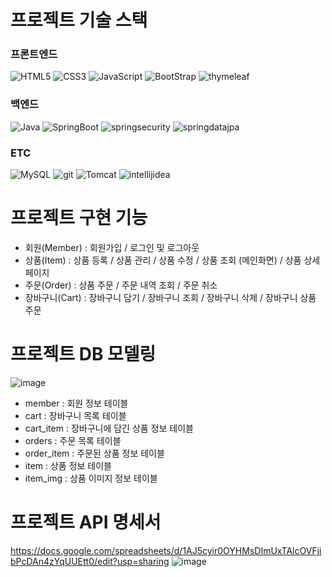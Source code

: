# 프로젝트 기술 스택
### 프론트엔드
![HTML5](https://img.shields.io/badge/HTML5-E34F26.svg?&style=for-the-badge&logo=HTML5&logoColor=white)
![CSS3](https://img.shields.io/badge/CSS3-1572B6.svg?&style=for-the-badge&logo=CSS3&logoColor=white)
![JavaScript](https://img.shields.io/badge/JavaScript-F7DF1E.svg?&style=for-the-badge&logo=JavaScript&logoColor=white)
![BootStrap](https://img.shields.io/badge/BootStrap-7952B3.svg?&style=for-the-badge&logo=BootStrap&logoColor=white)
![thymeleaf](https://img.shields.io/badge/thymeleaf-005F0F.svg?&style=for-the-badge&logo=thymeleaf&logoColor=white)

### 백엔드 
![Java](https://img.shields.io/badge/Java-007396.svg?&style=for-the-badge&logo=Java&logoColor=white)
![SpringBoot](https://img.shields.io/badge/SpringBoot-6DB33F.svg?&style=for-the-badge&logo=SpringBoot&logoColor=white)
![springsecurity](https://img.shields.io/badge/springsecurity-6DB33F.svg?&style=for-the-badge&logo=springsecurity&logoColor=white)
![springdatajpa](https://img.shields.io/badge/springdatajpa-6DB33F.svg?&style=for-the-badge&logo=springdatajpa&logoColor=white)

### ETC 
![MySQL](https://img.shields.io/badge/MySQL-4479A1.svg?&style=for-the-badge&logo=MySQL&logoColor=white)
![git](https://img.shields.io/badge/git-F05032.svg?&style=for-the-badge&logo=git&logoColor=white)
![Tomcat](https://img.shields.io/badge/Tomcat-F8DC75.svg?&style=for-the-badge&logo=Tomcat&logoColor=white)
![intellijidea](https://img.shields.io/badge/intellijidea-000000.svg?&style=for-the-badge&logo=intellijidea&logoColor=white)

# 프로젝트 구현 기능
 * 회원(Member) : 회원가입 / 로그인 및 로그아웃
 * 상품(Item) : 상품 등록 / 상품 관리 / 상품 수정 / 상품 조회 (메인화면) / 상품 상세 페이지
 * 주문(Order) : 상품 주문 / 주문 내역 조회 / 주문 취소
 * 장바구니(Cart) : 장바구니 담기 / 장바구니 조회 / 장바구니 삭제 / 장바구니 상품 주문

# 프로젝트 DB 모델링
 ![image](https://github.com/user-attachments/assets/3aeed259-e0b3-4775-a3f3-7ca2da214719)
 * member : 회원 정보 테이블
 * cart : 장바구니 목록 테이블
 * cart_item : 장바구니에 담긴 상품 정보 테이블
 * orders : 주문 목록 테이블
 * order_item : 주문된 상품 정보 테이블
 * item : 상품 정보 테이블
 * item_img : 상품 이미지 정보 테이블

# 프로젝트 API 명세서
 https://docs.google.com/spreadsheets/d/1AJ5cyir0OYHMsDImUxTAlcOVFjibPcDAn4zYqUUEtt0/edit?usp=sharing
 ![image](https://github.com/user-attachments/assets/9dc9e220-82c5-4140-b467-090c1dab9950)

  
